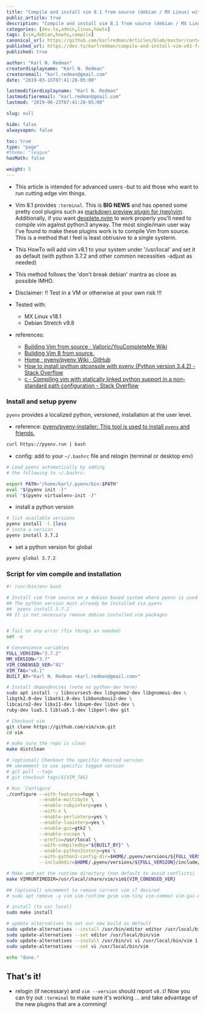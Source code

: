 ```yaml
---
title: "Compile and install vim 8.1 from source (debian / MX Linux) with pyenv"
public_article: true
description: "Compile and install vim 8.1 from source (debian / MX Linux) with pyenv"
categories: [dev.to,admin,linux,howto]
tags: [vim,debian,howto,compile]
canonical_url: https://github.com/karlredman/Articles/blob/master/content/dev.to/vim81.md
published_url: https://dev.to/karlredman/compile-and-install-vim-v81-from-source-with-pyenv-5cjc
published: true

author: "Karl N. Redman"
creatordisplayname: "Karl N. Redman"
creatoremail: "karl.redman@gmail.com"
date: "2019-03-15T07:41:28-05:00"

lastmodifierdisplayname: "Karl N. Redman"
lastmodifieremail: "karl.redman@gmail.com"
lastmod: "2019-06-23T07:41:28-05:00"

slug: null

hide: false
alwaysopen: false

toc: true
type: "page"
#theme: "league"
hasMath: false

weight: 5
---
```


* This article is intended for advanced users -but to aid those who want to run cutting edge vim things.

* Vim 8.1 provides `:terminal`. This is **BIG NEWS** and has opened some pretty cool plugins such as [markdown preview plugin for (neo)vim](https://github.com/iamcco/markdown-preview.nvim). Additionally, if you want [deoplete.nvim](https://github.com/Shougo/deoplete.nvim) to work properly you'll need to compile vim against python3 anyway. The most single/main user way I've found to make these plugins work is to compile Vim from source. This is a method that I feel is least obtrusive to a single systerm.

* This HowTo will add vim v8.1 to your system under '/usr/local' and set it as default (with python 3.7.2 and other common necessities -adjust as needed)

* This method follows the 'don't break debian' mantra as close as possible IMHO.

* Disclaimer: !! Test in a VM or otherwise at your own risk !!!

* Tested with:
    * MX Linux v18.1
    * Debian Stretch v9.8


* references:
    * [Building Vim from source · Valloric/YouCompleteMe Wiki](https://github.com/Valloric/YouCompleteMe/wiki/Building-Vim-from-source)
	* [Building Vim 8 from source.](https://gist.github.com/Pompeu/c711b6e35f3ae5deb5e81a938c3cc507)
    * [Home · pyenv/pyenv Wiki · GitHub](https://github.com/pyenv/pyenv/wiki#how-to-build-cpython-with---enable-shared)
    * [How to install ipython qtconsole with pyenv (Python version 3.4.2) - Stack Overflow](https://stackoverflow.com/questions/28165637/how-to-install-ipython-qtconsole-with-pyenv-python-version-3-4-2)
    * [c - Compiling vim with statically linked python support in a non-standard path configuration - Stack Overflow](https://stackoverflow.com/questions/40311073/compiling-vim-with-statically-linked-python-support-in-a-non-standard-path-confi)

### Install and setup pyenv

`pyenv` provides a localized python, versioned, installation at the user level.

* reference: [pyenv/pyenv-installer: This tool is used to install `pyenv` and friends.](https://github.com/pyenv/pyenv-installer)

```sh
curl https://pyenv.run | bash
```

* config: add to your `~/.bashrc` file and relogin (terminal or desktop env)

```sh
# Load pyenv automatically by adding
# the following to ~/.bashrc:

export PATH="/home/karl/.pyenv/bin:$PATH"
eval "$(pyenv init -)"
eval "$(pyenv virtualenv-init -)"
```

* install a python version

```sh
# list available versions
pyenv install -l |less
# insta a version
pyenv install 3.7.2
```

* set a python version for global

```sh
pyenv global 3.7.2
```

### Script for vim compile and installation

```bash
#! /usr/bin/env bash

# Install vim from source on a debian based system where pyenv is used at thhe user level.
## The python version must already be installed via pyenv
## `pyenv install 3.7.2`
## It is not necessary remove debian installed vim packages


# fail on any error (fix things as needed)
set -e

# Convenience variables
FULL_VERSION="3.7.2"
MM_VERSION="3.7"
VIM_CONENSED_VER="81"
VIM_TAG="v8.1"
BUILT_BY="Karl N. Redman <karl.redman@gmail.com>"

# Install dependencies (note no python-dev here)
sudo apt install -y libncurses5-dev libgnome2-dev libgnomeui-dev \
libgtk2.0-dev libatk1.0-dev libbonoboui2-dev \
libcairo2-dev libx11-dev libxpm-dev libxt-dev \
ruby-dev lua5.1 liblua5.1-dev libperl-dev git

# Checkout vim
git clone https://github.com/vim/vim.git
cd vim

# make sure the repo is clean
make distclean

# (optional) Checkout the specific desired version
## umcomment to use specific tagged version
# git pull --tags
# git checkout tags/${VIM_TAG}

# Run `Configure`
./configure --with-features=huge \
            --enable-multibyte \
            --enable-rubyinterp=yes \
            --with-x \
            --enable-perlinterp=yes \
            --enable-luainterp=yes \
            --enable-gui=gtk2 \
            --enable-cscope \
            --prefix=/usr/local \
            --with-compiledby="${BUILT_BY}" \
            --enable-python3interp=yes \
            --with-python3-config-dir=$HOME/.pyenv/versions/${FULL_VERSION}/lib/python${MM_VERSION}/config-${MM_VERSION}m-x86_64-linux-gnu \
            --includedir=$HOME/.pyenv/versions/${FULL_VERSION}/include/

# Make and set the runtime directory (non default to avoid conflicts)
make VIMRUNTIMEDIR=/usr/local/share/vim/vim${VIM_CONENSED_VER}

## (optional) uncomment to remove current vim if desired
# sudo apt remove -y vim vim-runtime gvim vim-tiny vim-common vim-gui-common vim-nox

# install (to usr local)
sudo make install

# update alternatives to set our new build as default
sudo update-alternatives --install /usr/bin/editor editor /usr/local/bin/vim 1
sudo update-alternatives --set editor /usr/local/bin/vim
sudo update-alternatives --install /usr/bin/vi vi /usr/local/bin/vim 1
sudo update-alternatives --set vi /usr/local/bin/vim

echo "done."
```

## That's it!

* relogin (if necessary) and `vim --version` should report `v8.1`! Now you can try out `:terminal` to make sure it's working ... and take advantage of the new plugins that are a comming!
